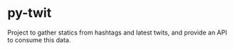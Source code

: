 # py-twit
Project to gather statics from hashtags and latest twits, and provide an API to consume this data.
